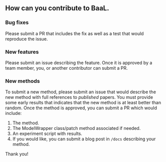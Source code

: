 ## How can you contribute to BaaL.

### Bug fixes

Please submit a PR that includes the fix as well as a test that would reproduce the issue.

### New features

Please submit an issue describing the feature. Once it is approved by a team member, you, or another contributor can submit a PR.

### New methods

To submit a new method, please submit an issue that would describe the new method with full references to *published* papers.
You must provide some early results that indicates that the new method is at least better than random.
Once the method is approved, you can submit a PR which would include:

1. The method.
2. The ModelWrapper class/patch method associated if needed.
3. An experiment script with results.
4. If you would like, you can submit a blog post in `/docs` describing your method.


Thank you!